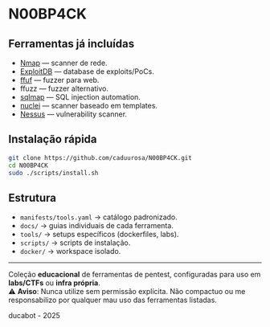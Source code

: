 # N00BP4CK

## Ferramentas já incluídas
- [Nmap](https://nmap.org) — scanner de rede.
- [ExploitDB](https://www.exploit-db.com) — database de exploits/PoCs.
- [ffuf](https://github.com/ffuf/ffuf) — fuzzer para web.
- ffuzz — fuzzer alternativo.
- [sqlmap](https://sqlmap.org) — SQL injection automation.
- [nuclei](https://nuclei.projectdiscovery.io) — scanner baseado em templates.
- [Nessus](https://www.tenable.com/products/nessus) — vulnerability scanner.

## Instalação rápida
```bash
git clone https://github.com/caduurosa/N00BP4CK.git
cd N00BP4CK
sudo ./scripts/install.sh
```

## Estrutura
- `manifests/tools.yaml` → catálogo padronizado.
- `docs/` → guias individuais de cada ferramenta.
- `tools/` → setups específicos (dockerfiles, labs).
- `scripts/` → scripts de instalação.
- `docker/` → workspace isolado.

---
Coleção **educacional** de ferramentas de pentest, configuradas para uso em **labs/CTFs** ou **infra própria**.  
⚠️ **Aviso**: Nunca utilize sem permissão explícita. Não compactuo ou me responsabilizo por qualquer mau uso das ferramentas listadas.

ducabot - 2025
